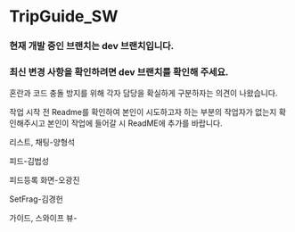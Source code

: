 # TripGuide_SW

### 현재 개발 중인 브랜치는 dev 브랜치입니다.
### 최신 변경 사항을 확인하려면 dev 브랜치를 확인해 주세요.

혼란과 코드 충돌 방지를 위해 각자 담당을 확실하게 구분하자는 의견이 나왔습니다.



작업 시작 전 Readme를 확인하여 본인이 시도하고자 하는 부분의 작업자가 없는지 확인해주시고 본인이 작업에 들어갈 시 ReadME에 추가를 바랍니다.


리스트, 채팅-양형석

피드-김법성

피드등록 화면-오광진

SetFrag-김경헌

가이드, 스와이프 뷰- 
